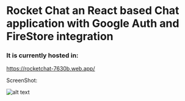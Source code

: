 # Rocket Chat an React based Chat application with Google Auth and FireStore integration
### It is currently hosted in:
https://rocketchat-7630b.web.app/

ScreenShot:

![alt text](https://github.com/mahadevananair1/RocketChat/blob/main/Screenshot.png?raw=true)
